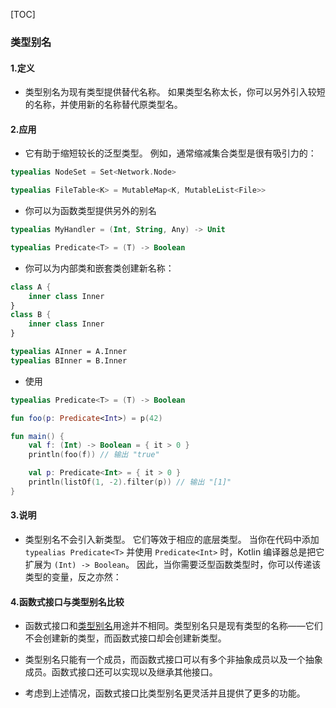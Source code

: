 [TOC]

### 类型别名

#### 1.定义

* 类型别名为现有类型提供替代名称。 如果类型名称太长，你可以另外引入较短的名称，并使用新的名称替代原类型名。

#### 2.应用

* 它有助于缩短较长的泛型类型。 例如，通常缩减集合类型是很有吸引力的：

```kotlin
typealias NodeSet = Set<Network.Node>

typealias FileTable<K> = MutableMap<K, MutableList<File>>
```

* 你可以为函数类型提供另外的别名

```kotlin
typealias MyHandler = (Int, String, Any) -> Unit

typealias Predicate<T> = (T) -> Boolean
```

* 你可以为内部类和嵌套类创建新名称：

```kotlin
class A {
    inner class Inner
}
class B {
    inner class Inner
}

typealias AInner = A.Inner
typealias BInner = B.Inner
```

* 使用

```kotlin
typealias Predicate<T> = (T) -> Boolean

fun foo(p: Predicate<Int>) = p(42)

fun main() {
    val f: (Int) -> Boolean = { it > 0 }
    println(foo(f)) // 输出 "true"

    val p: Predicate<Int> = { it > 0 }
    println(listOf(1, -2).filter(p)) // 输出 "[1]"
}
```

#### 3.说明

* 类型别名不会引入新类型。 它们等效于相应的底层类型。 当你在代码中添加 `typealias Predicate<T>` 并使用 `Predicate<Int>` 时，Kotlin 编译器总是把它扩展为 `(Int) -> Boolean`。 因此，当你需要泛型函数类型时，你可以传递该类型的变量，反之亦然：

#### 4.函数式接口与类型别名比较

* 函数式接口和[类型别名](https://www.kotlincn.net/docs/reference/type-aliases.html)用途并不相同。类型别名只是现有类型的名称——它们不会创建新的类型，而函数式接口却会创建新类型。

* 类型别名只能有一个成员，而函数式接口可以有多个非抽象成员以及一个抽象成员。函数式接口还可以实现以及继承其他接口。

* 考虑到上述情况，函数式接口比类型别名更灵活并且提供了更多的功能。

